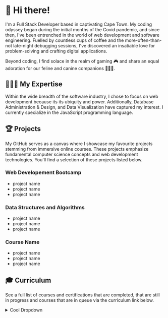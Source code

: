 # 👋 Hi there!

I'm a Full Stack Developer based in captivating Cape Town. My coding odyssey began during the initial months of the Covid pandemic, and since then, I've been entrenched in the world of web development and software engineering. Fuelled by countless cups of coffee and the more-often-than-not late-night debugging sessions, I've discovered an insatiable love for problem-solving and crafting digital applications.

Beyond coding, I find solace in the realm of gaming 🎮 and share an equal adoration for our feline and canine companions 🐶🩵😺. 

## 👩🏼‍💻 My Expertise
Within the wide breadth of the software industry, I chose to focus on web development because its  its ubiquity and power. Additionally, Database Administration & Design, and Data Visualization have captured my interest. I currently specialize in the JavaScript programming language.

<div></div>

## 🏆 Projects
My GitHub serves as a canvas where I showcase my favourite projects stemming from immersive online courses. These projects emphasize fundamental computer science concepts and web development technologies. You'll find a selection of these projects listed below. 

### Web Developement Bootcamp
* project name
* project name
* project name

### Data Structures and Algorithms
* project name
* project name
* project name

### Course Name
* project name
* project name
* project name

## 🎓 Curriculum
See a full list of courses and certifications that are completed, that are still in progress and courses that are in queue via the curriculum link below.

<details>
<summary>Cool Dropdown</summary>
blah blah blah blah you found me!
</details>

